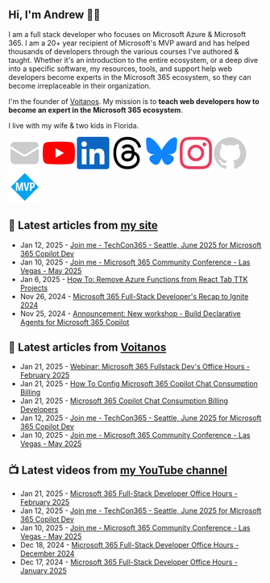 ## Hi, I'm Andrew 👋🏼

I am a full stack developer who focuses on Microsoft Azure & Microsoft 365. I am a 20+ year recipient of Microsoft's MVP award and has helped thousands of developers through the various courses I've authored & taught. Whether it's an introduction to the entire ecosystem, or a deep dive into a specific software, my resources, tools, and support help web developers become experts in the Microsoft 365 ecosystem, so they can become irreplaceable in their organization.

I'm the founder of [Voitanos](https://www.voitanos.io). My mission is to **teach web developers how to become an expert in the Microsoft 365 ecosystem**.

I live with my wife & two kids in Florida.

[![](./images/mail.svg)](https://newsletter.voitanos.io) 
[![](./images/youtube.svg)](https://andrewconnell.social/youtube) 
[![](./images/linkedin.svg)](https://andrewconnell.social/linkedin) 
[![](./images/threads.svg)](https://andrewconnell.social/threads) 
[![](./images/bluesky.svg)](https://andrewconnell.social/bluesky) 
[![](./images/instagram.svg)](andrewconnell.social/instagram) 
[![](./images/github.svg)](andrewconnell.social/github) 
[![](./images/mvp.svg)](andrewconnell.social/mvp) 

## 📘 Latest articles from [my site](https://www.andrewconnell.com/)
<!-- MYBLOG-POST-LIST:START -->
- Jan 12, 2025 - [Join me - TechCon365 - Seattle, June 2025 for Microsoft 365 Copilot Dev](https://www.voitanos.io/blog/joinme-techcon365-seattle-2025/?utm_medium=rss&utm_source=andrewconnell.com)
- Jan 10, 2025 - [Join me - Microsoft 365 Community Conference - Las Vegas - May 2025](https://www.voitanos.io/blog/joinme-m365conf-lasvegas-2025/?utm_medium=rss&utm_source=andrewconnell.com)
- Jan 6, 2025 - [How To: Remove Azure Functions from React Tab TTK Projects](https://www.voitanos.io/blog/microsoft-teams-toolkit-tab-remove-azure-function/?utm_medium=rss&utm_source=andrewconnell.com)
- Nov 26, 2024 - [Microsoft 365 Full-Stack Developer&#39;s Recap to Ignite 2024](https://www.voitanos.io/blog/microsoft-365-fullstack-developer-recap-microsoft-ignite-2024/?utm_medium=rss&utm_source=andrewconnell.com)
- Nov 25, 2024 - [Announcement: New workshop - Build Declarative Agents for Microsoft 365 Copilot](https://www.voitanos.io/blog/announce-new-build-declarative-agents-microsoft-365-copilot-workshop/?utm_medium=rss&utm_source=andrewconnell.com)<!-- MYBLOG-POST-LIST:END -->

## 📙 Latest articles from [Voitanos](https://www.voitanos.io/blog/)
<!-- VOITANOSBLOG-POST-LIST:START -->
- Jan 21, 2025 - [Webinar: Microsoft 365 Fullstack Dev&#39;s Office Hours - February 2025](https://www.voitanos.io/webinars/microsoft-365-full-stack-office-hours-2025-02-february/?utm_medium=rss&utm_source=voitanos.io)
- Jan 21, 2025 - [How To Config Microsoft 365 Copilot Chat Consumption Billing](https://www.voitanos.io/blog/microsoft-365-copilot-chat-consumption-billing-howto-configure/?utm_medium=rss&utm_source=voitanos.io)
- Jan 21, 2025 - [Microsoft 365 Copilot Chat Consumption Billing Developers](https://www.voitanos.io/blog/microsoft-365-copilot-chat-consumption-billing-developers/?utm_medium=rss&utm_source=voitanos.io)
- Jan 12, 2025 - [Join me - TechCon365 - Seattle, June 2025 for Microsoft 365 Copilot Dev](https://www.voitanos.io/blog/joinme-techcon365-seattle-2025/?utm_medium=rss&utm_source=voitanos.io)
- Jan 10, 2025 - [Join me - Microsoft 365 Community Conference - Las Vegas - May 2025](https://www.voitanos.io/blog/joinme-m365conf-lasvegas-2025/?utm_medium=rss&utm_source=voitanos.io)<!-- VOITANOSBLOG-POST-LIST:END -->

## 📺 Latest videos from [my YouTube channel](https://www.youtube.com/@andrew_connell)
<!-- VOITANOSYOUTUBE-POST-LIST:START -->
- Jan 21, 2025 - [Microsoft 365 Full-Stack Developer Office Hours - February 2025](https://www.youtube.com/watch?v=9lKxxVTiotE)
- Jan 12, 2025 - [Join me - TechCon365 - Seattle, June 2025 for Microsoft 365 Copilot Dev](https://www.youtube.com/watch?v=F0Qle2C7k1w)
- Jan 10, 2025 - [Join me - Microsoft 365 Community Conference - Las Vegas - May 2025](https://www.youtube.com/watch?v=wLpckx1n6Qk)
- Dec 18, 2024 - [Microsoft 365 Full-Stack Developer Office Hours - December 2024](https://www.youtube.com/watch?v=fzhHWOWRm1I)
- Dec 17, 2024 - [Microsoft 365 Full-Stack Developer Office Hours - January 2025](https://www.youtube.com/watch?v=-DrtX3USgEs)<!-- VOITANOSYOUTUBE-POST-LIST:END -->
